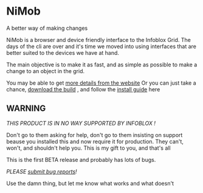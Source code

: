 NiMob
=====

A better way of making changes

NiMob is a browser and device friendly interface to the Infoblox Grid.
The days of the cli are over and it's time we moved into using interfaces
that are better suited to the devices we have at hand.

The main objective is to make it as fast, and as simple as possible
to make a change to an object in the grid.

You may be able to get 
[more details from the website](http://www.slc.com.au/home/nimob) 
Or you can just take a chance,
[download the build](https://github.com/slchorne/nimob/blob/master/nimob-0.1.b.tgz?raw=true)
, and follow the 
[install guide](INSTALL.md) here


WARNING
-------

*THIS PRODUCT IS IN NO WAY SUPPORTED BY INFOBLOX !*

Don't go to them asking for help, don't go to them insisting on support
beause you installed this and now require it for production. They can't,
won't, and shouldn't help you. This is my gift to you, and that's all

This is the first BETA release and probably has lots of bugs.

*PLEASE [submit bug reports](https://github.com/slchorne/nimob/issues)!*

Use the damn thing, but let me know what works and what doesn't



